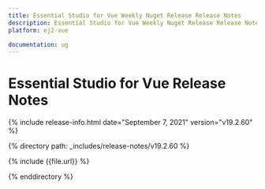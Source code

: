 ```yaml
---
title: Essential Studio for Vue Weekly Nuget Release Release Notes  
description: Essential Studio for Vue Weekly Nuget Release Release Notes  
platform: ej2-vue

documentation: ug
---
```


# Essential Studio for  Vue  Release Notes  

{% include release-info.html date="September 7, 2021"   version="v19.2.60"  %} 

{% directory path: _includes/release-notes/v19.2.60 %}

{% include {{file.url}} %}

{% enddirectory %}
